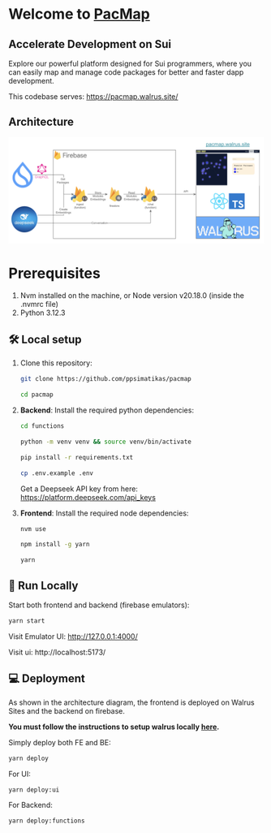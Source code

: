 # Welcome to [PacMap](https://pacmap.walrus.site/)

## Accelerate Development on Sui

Explore our powerful platform designed for Sui programmers, where you can easily map and manage code packages for better and faster dapp development.

This codebase serves: https://pacmap.walrus.site/

## Architecture

![architecture.png](documentation/architecture.png)

# Prerequisites

1. Nvm installed on the machine, or Node version v20.18.0 (inside the .nvmrc file)
2. Python 3.12.3

## 🛠 Local setup

1. Clone this repository:

   ```bash
   git clone https://github.com/ppsimatikas/pacmap
   ```

   ```bash
   cd pacmap
   ```

2. **Backend**: Install the required python dependencies:

   ```bash
   cd functions
   ```
   ```bash
   python -m venv venv && source venv/bin/activate
   ```
   ```bash
   pip install -r requirements.txt
   ```
   ```bash
   cp .env.example .env 
   ```
   Get a Deepseek API key from here: https://platform.deepseek.com/api_keys


3. **Frontend**: Install the required node dependencies:

   ```bash
   nvm use
   ```
   ```bash
   npm install -g yarn
   ```
   ```bash
   yarn
   ```

## 🚀 Run Locally

Start both frontend and backend (firebase emulators):

```bash
yarn start
```

Visit Emulator UI: http://127.0.0.1:4000/

Visit ui: http://localhost:5173/


## 💻 Deployment

As shown in the architecture diagram, the frontend is deployed on Walrus Sites and the backend on firebase.

**You must follow the instructions to setup walrus locally [here](https://docs.walrus.site/walrus-sites/tutorial-install.html).**

Simply deploy both FE and BE:
```bash
yarn deploy
```

For UI:
```bash
yarn deploy:ui
```

For Backend:
```bash
yarn deploy:functions
```

